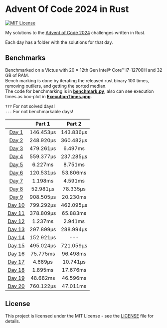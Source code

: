 # Advent Of Code 2024 in Rust

[![MIT License](https://img.shields.io/badge/License-MIT-green.svg)](https://choosealicense.com/licenses/mit/)

My solutions to the [Advent of Code 2024](https://adventofcode.com/2024) challenges written in Rust.

Each day has a folder with the solutions for that day.

## Benchmarks

Benchmarked on a Victus with 20 × 12th Gen Intel® Core™ i7-12700H and 32 GB of RAM.  
Bench marking is done by iterating the released rust binary 100 times, removing outliers, and getting the sorted
median.  
The code for benchmarking is in [**benchmark.py**](./benchmark.py), also can see execution times as box-plot in
[**ExecutionTimes.png**](./ExecutionTimes.png).

`???` For not solved days!  
`---` For not benchmarkable days!

|                               |  Part 1   |  Part 2   |
|:-----------------------------:|:---------:|:---------:|
|  [Day 1](./day1/src/main.rs)  | 146.453µs | 143.836µs |
|  [Day 2](./day2/src/main.rs)  | 248.920µs | 360.482µs |
|  [Day 3](./day3/src/main.rs)  | 479.261µs |  6.497ms  |
|  [Day 4](./day4/src/main.rs)  | 559.377µs | 237.285µs |
|  [Day 5](./day5/src/main.rs)  |  6.227ms  |  8.751ms  |
|  [Day 6](./day6/src/main.rs)  | 120.531µs | 53.806ms  |
|  [Day 7](./day7/src/main.rs)  |  1.198ms  |  4.591ms  |
|  [Day 8](./day8/src/main.rs)  | 52.981µs  | 78.335µs  |
|  [Day 9](./day9/src/main.rs)  | 908.505µs | 20.230ms  |
| [Day 10](./day10/src/main.rs) | 799.292µs | 462.095µs |
| [Day 11](./day11/src/main.rs) | 378.809µs | 65.883ms  |
| [Day 12](./day12/src/main.rs) |  1.237ms  |  2.941ms  |
| [Day 13](./day13/src/main.rs) | 297.899µs | 288.994µs |
| [Day 14](./day14/src/main.rs) | 152.921µs |    ---    |
| [Day 15](./day15/src/main.rs) | 495.024µs | 721.059µs |
| [Day 16](./day16/src/main.rs) | 75.775ms  | 96.498ms  |
| [Day 17](./day17/src/main.rs) |  4.689µs  | 10.741µs  |
| [Day 18](./day18/src/main.rs) |  1.895ms  | 17.676ms  |
| [Day 19](./day19/src/main.rs) | 48.682ms  | 46.596ms  |
| [Day 20](./day20/src/main.rs) | 760.122µs | 47.011ms  |

## License

This project is licensed under the MIT License - see the [LICENSE](./LICENSE) file for details.